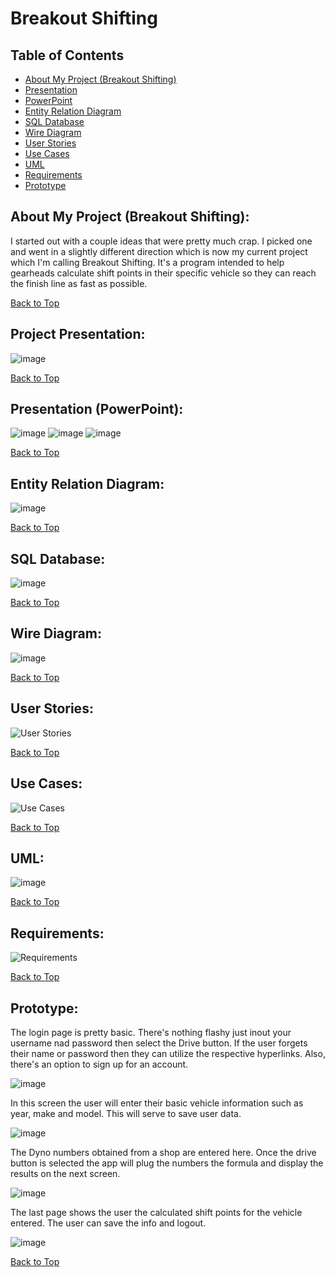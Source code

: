 # Breakout Shifting

## Table of Contents
- [About My Project (Breakout Shifting)](https://github.com/jmeza81/Beakout-Shifting#about-my-project-breakout-shifting)
- [Presentation](https://github.com/jmeza81/Beakout-Shifting#project-presentation)
- [PowerPoint](https://github.com/jmeza81/Beakout-Shifting#presentation-powerpoint)
- [Entity Relation Diagram](https://github.com/jmeza81/Beakout-Shifting#entity-relation-diagram)
- [SQL Database](https://github.com/jmeza81/Beakout-Shifting#sql-database)
- [Wire Diagram](https://github.com/jmeza81/Beakout-Shifting/blob/main/README.md#wire-diagram)
- [User Stories](https://github.com/jmeza81/Beakout-Shifting/blob/main/README.md#user-stories)
- [Use Cases](https://github.com/jmeza81/Beakout-Shifting/blob/main/README.md#use-cases)
- [UML](https://github.com/jmeza81/Beakout-Shifting/blob/main/README.md#uml)
- [Requirements](https://github.com/jmeza81/Beakout-Shifting/tree/main#requirements)
- [Prototype](https://github.com/jmeza81/Beakout-Shifting/blob/main/README.md#prototype)

## About My Project (Breakout Shifting):

I started out with a couple ideas that were pretty much crap. I picked one and went in a slightly different direction 
which is now my current project which I'm calling Breakout Shifting. It's a program intended to help gearheads
calculate shift points in their specific vehicle so they can reach the finish line as fast as possible. 

[Back to Top](https://github.com/jmeza81/Beakout-Shifting/blob/main/README.md#table-of-contents)


## Project Presentation:

![image](https://user-images.githubusercontent.com/77745592/110255792-26860180-7f5b-11eb-966b-16fa7a611002.png)

[Back to Top](https://github.com/jmeza81/Beakout-Shifting/blob/main/README.md#table-of-contents)


## Presentation (PowerPoint):

![image](https://user-images.githubusercontent.com/77745592/110255933-e2dfc780-7f5b-11eb-9268-5c82637ee300.png)
![image](https://user-images.githubusercontent.com/77745592/110255985-0dca1b80-7f5c-11eb-9659-0026dd65f2ef.png)
![image](https://user-images.githubusercontent.com/77745592/110255987-13276600-7f5c-11eb-8042-c46f1696a2af.png)


[Back to Top](https://github.com/jmeza81/Beakout-Shifting/blob/main/README.md#table-of-contents)


## Entity Relation Diagram:

![image](https://user-images.githubusercontent.com/77745592/110256430-7f0ace00-7f5e-11eb-8309-776561787f96.png)

[Back to Top](https://github.com/jmeza81/Beakout-Shifting/blob/main/README.md#table-of-contents)


## SQL Database:

![image](https://user-images.githubusercontent.com/77745592/110256803-88953580-7f60-11eb-8931-d8232639b271.png)

[Back to Top](https://github.com/jmeza81/Beakout-Shifting/blob/main/README.md#table-of-contents)


## Wire Diagram:

![image](https://user-images.githubusercontent.com/77745592/110258019-26d7ca00-7f66-11eb-97f9-8fc26e789ec3.png)

[Back to Top](https://github.com/jmeza81/Beakout-Shifting/blob/main/README.md#table-of-contents)


## User Stories:

![User Stories](https://user-images.githubusercontent.com/77745592/110282509-38d85d80-7fa4-11eb-988b-acaab1697b95.jpg)

[Back to Top](https://github.com/jmeza81/Beakout-Shifting/blob/main/README.md#table-of-contents)


## Use Cases:

![Use Cases](https://user-images.githubusercontent.com/77745592/110283791-41319800-7fa6-11eb-94e9-dda80e166f23.jpg)

[Back to Top](https://github.com/jmeza81/Beakout-Shifting/blob/main/README.md#table-of-contents)


## UML:

![image](https://user-images.githubusercontent.com/77745592/111056570-973e8980-8445-11eb-9c46-d9da4d15ef94.png)

[Back to Top](https://github.com/jmeza81/Beakout-Shifting/blob/main/README.md#table-of-contents)


## Requirements:

![Requirements](https://user-images.githubusercontent.com/77745592/110283814-48f13c80-7fa6-11eb-971c-f014df9ca802.jpg)

[Back to Top](https://github.com/jmeza81/Beakout-Shifting/blob/main/README.md#table-of-contents)


## Prototype:

The login page is pretty basic. There's nothing flashy just inout your username nad password then select the Drive button.
If the user forgets their name or password then they can utilize the respective hyperlinks. Also, there's an option to 
sign up for an account.

![image](https://user-images.githubusercontent.com/77745592/111020573-90077500-838c-11eb-98ba-15b85b8aa79d.png)

In this screen the user will enter their basic vehicle information such as year, make and model. This will serve to 
save user data.

![image](https://user-images.githubusercontent.com/77745592/111020597-be855000-838c-11eb-885d-1a69d0ae890a.png)

The Dyno numbers obtained from a shop are entered here. Once the drive button is selected the app will plug the numbers
the formula and display the results on the next screen.

![image](https://user-images.githubusercontent.com/77745592/111020602-ca711200-838c-11eb-8383-42e46f8427fe.png)

The last page shows the user the calculated shift points for the vehicle entered. The user can save the info and logout.

![image](https://user-images.githubusercontent.com/77745592/111020612-d52ba700-838c-11eb-8125-69a8a55c9bc4.png)


[Back to Top](https://github.com/jmeza81/Beakout-Shifting/blob/main/README.md#table-of-contents)
